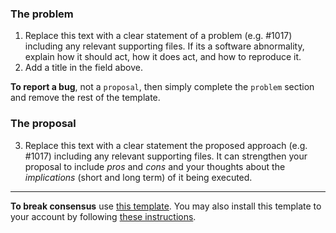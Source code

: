 ### The problem
1. Replace this text with a clear statement of a problem (e.g. #1017) including any relevant supporting files. If its a software abnormality, explain how it should act, how it does act, and how to reproduce it.
2. Add a title in the field above.

**To report a bug**, not a `proposal`, then simply complete the `problem` section and remove the rest of the template.

### The proposal
3. Replace this text with a clear statement the proposed approach (e.g. #1017) including any relevant supporting files. It can strengthen your proposal to include *pros* and *cons* and your thoughts about the *implications* (short and long term) of it being executed.

<!--- Do not delete this section --->
- - -
**To break consensus** use [this template](https://gist.githubusercontent.com/markwhiting/ea8875602acd11e79002763735701503/raw/a8da103e23c07b74b4007459170104af04e38a33/break_consensus.md). You may also install this template to your account by following [these instructions](https://help.github.com/articles/creating-a-saved-reply/).
